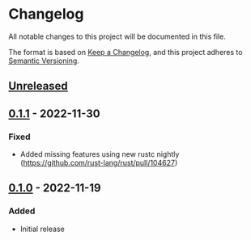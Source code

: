 # Changelog
All notable changes to this project will be documented in this file.

The format is based on [Keep a Changelog](https://keepachangelog.com/en/1.0.0/),
and this project adheres to [Semantic Versioning](https://semver.org/spec/v2.0.0.html).

## [Unreleased]

## [0.1.1] - 2022-11-30
### Fixed
- Added missing features using new rustc nightly (https://github.com/rust-lang/rust/pull/104627)

## [0.1.0] - 2022-11-19
### Added
- Initial release

[Unreleased]: https://github.com/calebzulawski/target-features/compare/0.1.1...HEAD
[0.1.1]: https://github.com/calebzulawski/target-features/compare/0.1.0...0.1.1
[0.1.0]: https://github.com/calebzulawski/target-features/releases/tag/0.1.0
